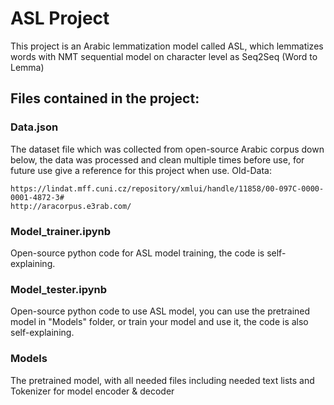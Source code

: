 # ASL Project
This project is an Arabic lemmatization model called ASL, which lemmatizes words with NMT sequential model on character level as Seq2Seq (Word to Lemma)
## Files contained in the project:

### Data.json
The dataset file which was collected from open-source Arabic corpus down below, the data was processed and clean multiple times before use, for future use give a reference for this project when use.
  Old-Data:
```
https://lindat.mff.cuni.cz/repository/xmlui/handle/11858/00-097C-0000-0001-4872-3#
http://aracorpus.e3rab.com/ 
```

### Model_trainer.ipynb
Open-source python code for ASL model training, the code is self-explaining.

### Model_tester.ipynb
Open-source python code to use ASL model, you can use the pretrained model in "Models" folder, or train your model and use it, the code is also self-explaining.

### Models
The pretrained model, with all needed files including needed text lists and Tokenizer for model encoder & decoder

